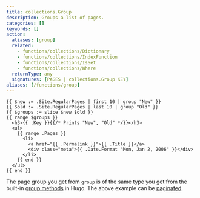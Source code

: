 ```yaml
---
title: collections.Group
description: Groups a list of pages.
categories: []
keywords: []
action:
  aliases: [group]
  related:
    - functions/collections/Dictionary
    - functions/collections/IndexFunction
    - functions/collections/IsSet
    - functions/collections/Where
  returnType: any
  signatures: [PAGES | collections.Group KEY]
aliases: [/functions/group]
---
```


```go-html-template
{{ $new := .Site.RegularPages | first 10 | group "New" }}
{{ $old := .Site.RegularPages | last 10 | group "Old" }}
{{ $groups := slice $new $old }}
{{ range $groups }}
  <h3>{{ .Key }}{{/* Prints "New", "Old" */}}</h3>
  <ul>
    {{ range .Pages }}
      <li>
        <a href="{{ .Permalink }}">{{ .Title }}</a>
        <div class="meta">{{ .Date.Format "Mon, Jan 2, 2006" }}</div>
      </li>
    {{ end }}
  </ul>
{{ end }}
```

The page group you get from `group` is of the same type you get from the built-in [group methods](/templates/lists#group-content) in Hugo. The above example can be [paginated](/templates/pagination/#list-paginator-pages).
